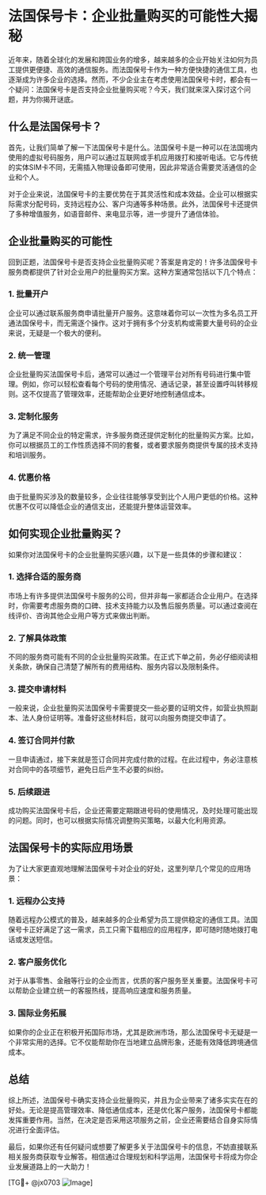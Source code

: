 # 法国保号卡：企业批量购买的可能性大揭秘

近年来，随着全球化的发展和跨国业务的增多，越来越多的企业开始关注如何为员工提供更便捷、高效的通信服务。而法国保号卡作为一种方便快捷的通信工具，也逐渐成为许多企业的选择。然而，不少企业主在考虑使用法国保号卡时，都会有一个疑问：法国保号卡是否支持企业批量购买呢？今天，我们就来深入探讨这个问题，并为你揭开谜底。

## 什么是法国保号卡？

首先，让我们简单了解一下法国保号卡是什么。法国保号卡是一种可以在法国境内使用的虚拟号码服务，用户可以通过互联网或手机应用拨打和接听电话。它与传统的实体SIM卡不同，无需插入物理设备即可使用，因此非常适合需要灵活通信的企业和个人。

对于企业来说，法国保号卡的主要优势在于其灵活性和成本效益。企业可以根据实际需求分配号码，支持远程办公、客户沟通等多种场景。此外，法国保号卡还提供了多种增值服务，如语音邮件、来电显示等，进一步提升了通信体验。

## 企业批量购买的可能性

回到正题，法国保号卡是否支持企业批量购买呢？答案是肯定的！许多法国保号卡服务商都提供了针对企业用户的批量购买方案。这种方案通常包括以下几个特点：

### 1. **批量开户**
企业可以通过联系服务商申请批量开户服务。这意味着你可以一次性为多名员工开通法国保号卡，而无需逐个操作。这对于拥有多个分支机构或需要大量号码的企业来说，无疑是一个极大的便利。

### 2. **统一管理**
企业批量购买法国保号卡后，通常可以通过一个管理平台对所有号码进行集中管理。例如，你可以轻松查看每个号码的使用情况、通话记录，甚至设置呼叫转移规则。这不仅提高了管理效率，还能帮助企业更好地控制通信成本。

### 3. **定制化服务**
为了满足不同企业的特定需求，许多服务商还提供定制化的批量购买方案。比如，你可以根据员工的工作性质选择不同的套餐，或者要求服务商提供专属的技术支持和培训服务。

### 4. **优惠价格**
由于批量购买涉及的数量较多，企业往往能够享受到比个人用户更低的价格。这种优惠不仅可以降低企业的通信支出，还能提升整体运营效率。

## 如何实现企业批量购买？

如果你对法国保号卡的企业批量购买感兴趣，以下是一些具体的步骤和建议：

### 1. **选择合适的服务商**
市场上有许多提供法国保号卡服务的公司，但并非每一家都适合企业用户。在选择时，你需要考虑服务商的口碑、技术支持能力以及售后服务质量。可以通过查阅在线评价、咨询其他企业用户等方式来做出判断。

### 2. **了解具体政策**
不同的服务商可能有不同的企业批量购买政策。在正式下单之前，务必仔细阅读相关条款，确保自己清楚了解所有的费用结构、服务内容以及限制条件。

### 3. **提交申请材料**
一般来说，企业批量购买法国保号卡需要提交一些必要的证明文件，如营业执照副本、法人身份证明等。准备好这些材料后，就可以向服务商提交申请了。

### 4. **签订合同并付款**
一旦申请通过，接下来就是签订合同并完成付款的过程。在此过程中，务必注意核对合同中的各项细节，避免日后产生不必要的纠纷。

### 5. **后续跟进**
成功购买法国保号卡后，企业还需要定期跟进号码的使用情况，及时处理可能出现的问题。同时，也可以根据实际情况调整购买策略，以最大化利用资源。

## 法国保号卡的实际应用场景

为了让大家更直观地理解法国保号卡对企业的好处，这里列举几个常见的应用场景：

### 1. **远程办公支持**
随着远程办公模式的普及，越来越多的企业希望为员工提供稳定的通信工具。法国保号卡正好满足了这一需求，员工只需下载相应的应用程序，即可随时随地拨打电话或发送短信。

### 2. **客户服务优化**
对于从事零售、金融等行业的企业而言，优质的客户服务至关重要。法国保号卡可以帮助企业建立统一的客服热线，提高响应速度和服务质量。

### 3. **国际业务拓展**
如果你的企业正在积极开拓国际市场，尤其是欧洲市场，那么法国保号卡无疑是一个非常实用的选择。它不仅能帮助你在当地建立品牌形象，还能有效降低跨境通信成本。

## 总结

综上所述，法国保号卡确实支持企业批量购买，并且为企业带来了诸多实实在在的好处。无论是提高管理效率、降低通信成本，还是优化客户服务，法国保号卡都能发挥重要作用。当然，在决定是否采用这项服务之前，企业还需要结合自身实际情况进行全面评估。

最后，如果你还有任何疑问或想要了解更多关于法国保号卡的信息，不妨直接联系相关服务商获取专业解答。相信通过合理规划和科学运用，法国保号卡将成为你企业发展道路上的一大助力！

[TG💪+ @jx0703 ![Image](https://github.com/user-attachments/assets/dbca1d08-cadb-493c-b0ec-ad6f7a83f270)]